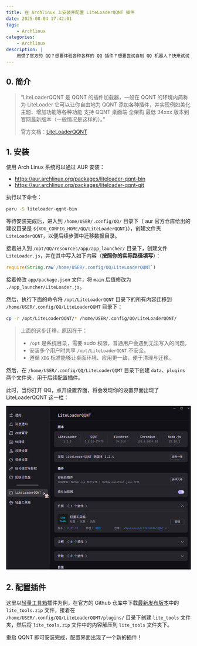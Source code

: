 ```yaml
---
title: 在 Archlinux 上安装并配置 LiteLoaderQQNT 插件
date: 2025-08-04 17:42:01
tags:
    - Archlinux
categories:
    - Archlinux
description: |
    用惯了官方的 QQ？想要体验各种各样的 QQ 插件？想要尝试自制 QQ 机器人？快来试试 LiteLoaderQQNT...
---
```


## 0. 简介
> “LiteLoaderQQNT 是 QQNT 的插件加载器，一般在 QQNT 的环境内简称为 LiteLoader
它可以让你自由地为 QQNT 添加各种插件，并实现例如美化主题、增加功能等各种功能
支持 QQNT 桌面端 全架构 最低 34xxx 版本到官网最新版本（一般情况是这样的）。”
> 
> 官方文档：[LiteLoaderQQNT](https://liteloaderqqnt.github.io/)

## 1. 安装
使用 Arch Linux 系统可以通过 AUR 安装：
- https://aur.archlinux.org/packages/liteloader-qqnt-bin
- https://aur.archlinux.org/packages/liteloader-qqnt-git

执行以下命令：
```bash
paru -S liteloader-qqnt-bin
```

等待安装完成后，进入到 `/home/USER/.config/QQ/` 目录下（ aur 官方仓库给出的建议目录是 `${XDG_CONFIG_HOME/QQ/LiteLoaderQQNT}`），创建文件夹 `LiteLoaderQQNT`，以便后续步骤中迁移数据目录。

接着进入到 `/opt/QQ/resources/app/app_launcher/` 目录下，创建文件 `LiteLoader.js`，并在其中写入如下内容（**按照你的实际路径填写**）：

```js
require(String.raw`/home/USER/.config/QQ/LiteLoaderQQNT`)
```

接着修改 `app/package.json` 文件，将 `main` 后值修改为 `./app_launcher/LiteLoader.js`。

然后，执行下面的命令将 `/opt/LiteLoaderQQNT` 目录下的所有内容迁移到 `/home/USER/.config/QQ/LiteLoaderQQMT` 目录下：

```bash
cp -r /opt/LiteLoaderQQNT/* /home/USER/.config/QQ/LiteLoaderQQNT/
```

> 上面的这步迁移，原因在于：
> - `/opt` 是系统目录，需要 sudo 权限，普通用户会遇到无法写入的问题。
> - 安装多个用户时共享 `/opt/LiteLoaderQQNT` 不安全。
> - 遵循 `XDG` 标准能够让桌面环境、应用更一致，便于清理与迁移。

然后，在 `/home/USER/.config/QQ/LiteLoaderQQMT` 目录下创建 `data`、`plugins` 两个文件夹，用于后续配置插件。

此时，当你打开 QQ，点开设置界面，将会发现你的设置界面出现了 LiteLoaderQQNT 这一栏：

![liteloaderqqntpage](../images/qqnt/liteloaderqqntpage.png)

## 2. 配置插件

这里以[轻量工具箱](https://github.com/xiyuesaves/lite_tools/tree/v4)插件为例，在官方的 Github 仓库中下载[最新发布版本](https://github.com/xiyuesaves/LiteLoaderQQNT-lite_tools/releases/latest)中的 `lite_tools.zip` 文件，接着在 `/home/USER/.config/QQ/LiteLoaderQQMT/plugins/` 目录下创建 `lite_tools` 文件夹，然后将 `lite_tools.zip` 文件中的内容解压到 `lite_tools` 文件夹下。

重启 QQNT 即可安装完成，配置界面出现了一个新的插件！